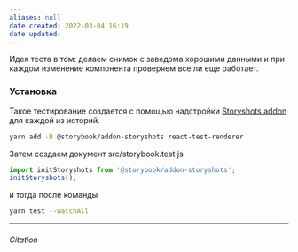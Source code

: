 ```yaml
---
aliases: null
date created: 2022-03-04 16:19
date updated:
---
```


Идея теста в том: делаем снимок с заведома хорошими данными и при каждом изменение компонента проверяем все ли еще работает.

### Установка 
Такое тестирование  создается с помощью надстройки  [Storyshots addon](https://github.com/storybooks/storybook/tree/master/addons/storyshots) для каждой из историй. 


```bash
yarn add -D @storybook/addon-storyshots react-test-renderer
```


Затем создаем документ src/storybook.test.js

```js
import initStoryshots from '@storybook/addon-storyshots';
initStoryshots();
```

и тогда после команды

```bash
yarn test --watchAll
```

---

###### Citation

